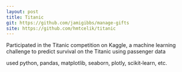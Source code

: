 ```yaml
---
layout: post
title: Titanic
git: https://github.com/jamigibbs/manage-gifts
site: https://github.com/hmtcelik/titanic
---
```


Participated in the Titanic competition on Kaggle, a machine learning challenge to predict survival on the Titanic using passenger data

used python, pandas, matplotlib, seaborn, plotly, scikit‑learn, etc.
